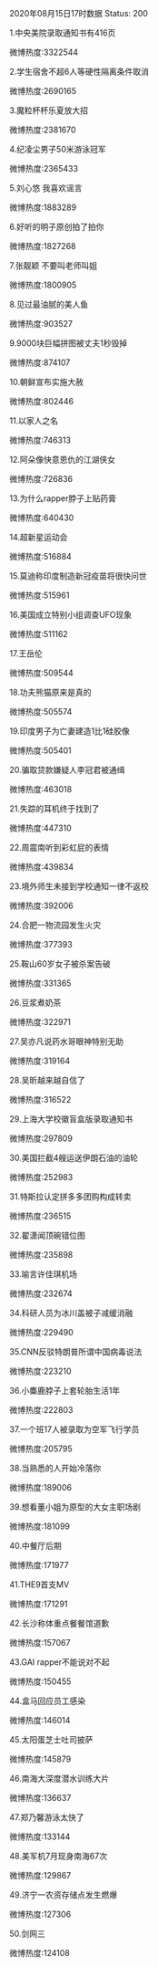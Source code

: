 2020年08月15日17时数据
Status: 200

1.中央美院录取通知书有416页

微博热度:3322544

2.学生宿舍不超6人等硬性隔离条件取消

微博热度:2690165

3.魔粒杯杯乐夏放大招

微博热度:2381670

4.纪凌尘男子50米游泳冠军

微博热度:2365433

5.刘心悠 我喜欢谣言

微博热度:1883289

6.好听的明子原创拍了拍你

微博热度:1827268

7.张靓颖 不要叫老师叫姐

微博热度:1800905

8.见过最油腻的美人鱼

微博热度:903527

9.9000块巨幅拼图被丈夫1秒毁掉

微博热度:874107

10.朝鲜宣布实施大赦

微博热度:802446

11.以家人之名

微博热度:746313

12.阿朵像快意恩仇的江湖侠女

微博热度:726836

13.为什么rapper脖子上贴药膏

微博热度:640430

14.超新星运动会

微博热度:516884

15.莫迪称印度制造新冠疫苗将很快问世

微博热度:515961

16.美国成立特别小组调查UFO现象

微博热度:511162

17.王岳伦

微博热度:509544

18.功夫熊猫原来是真的

微博热度:505574

19.印度男子为亡妻建造1比1硅胶像

微博热度:505401

20.骗取贷款嫌疑人李冠君被通缉

微博热度:463018

21.失踪的耳机终于找到了

微博热度:447310

22.周震南听到彩虹屁的表情

微博热度:439834

23.境外师生未接到学校通知一律不返校

微博热度:392006

24.合肥一物流园发生火灾

微博热度:377393

25.鞍山60岁女子被杀案告破

微博热度:331365

26.豆浆煮奶茶

微博热度:322971

27.吴亦凡说药水哥眼神特别无助

微博热度:319164

28.吴昕越来越自信了

微博热度:316522

29.上海大学校徽盲盒版录取通知书

微博热度:297809

30.美国拦截4艘运送伊朗石油的油轮

微博热度:252983

31.特斯拉认定拼多多团购构成转卖

微博热度:236515

32.翟潇闻顶碗错位图

微博热度:235898

33.喻言许佳琪机场

微博热度:232674

34.科研人员为冰川盖被子减缓消融

微博热度:229490

35.CNN反驳特朗普所谓中国病毒说法

微博热度:223210

36.小麋鹿脖子上套轮胎生活1年

微博热度:222803

37.一个班17人被录取为空军飞行学员

微博热度:205795

38.当熟悉的人开始冷落你

微博热度:189006

39.想看董小姐为原型的大女主职场剧

微博热度:181099

40.中餐厅后期

微博热度:171977

41.THE9首支MV

微博热度:171291

42.长沙称体重点餐餐馆道歉

微博热度:157067

43.GAI rapper不能说对不起

微博热度:150455

44.盒马回应员工感染

微博热度:146014

45.太阳蛋芝士吐司披萨

微博热度:145879

46.南海大深度潜水训练大片

微博热度:136637

47.郑乃馨游泳太快了

微博热度:133144

48.美军机7月现身南海67次

微博热度:129867

49.济宁一农资存储点发生燃爆

微博热度:127306

50.剑网三

微博热度:124108

